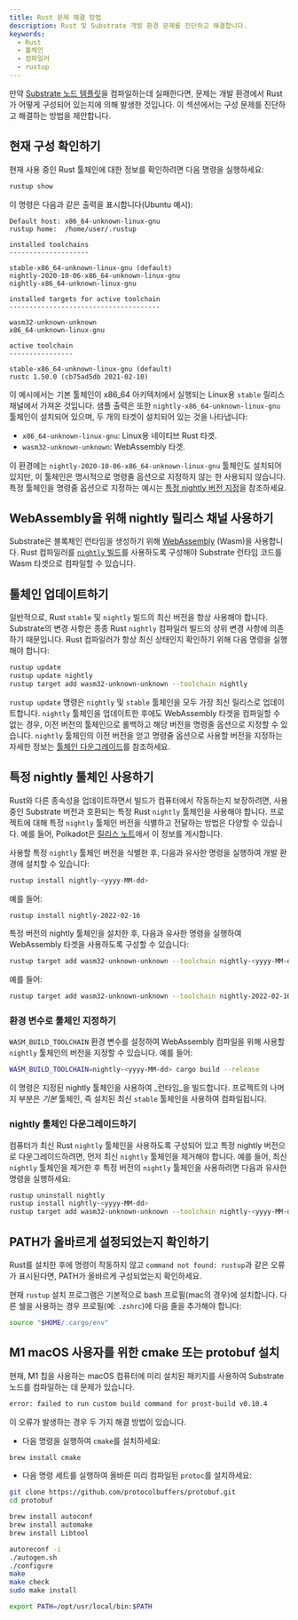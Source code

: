 ```yaml
---
title: Rust 문제 해결 방법
description: Rust 및 Substrate 개발 환경 문제를 진단하고 해결합니다.
keywords:
  - Rust
  - 툴체인
  - 컴파일러
  - rustup
---
```


만약 [Substrate 노드 템플릿](https://github.com/substrate-developer-hub/substrate-node-template)을 컴파일하는데 실패한다면, 문제는 개발 환경에서 Rust가 어떻게 구성되어 있는지에 의해 발생한 것입니다.
이 섹션에서는 구성 문제를 진단하고 해결하는 방법을 제안합니다.

## 현재 구성 확인하기

현재 사용 중인 Rust 툴체인에 대한 정보를 확인하려면 다음 명령을 실행하세요:

```bash
rustup show
```

이 명령은 다음과 같은 출력을 표시합니다(Ubuntu 예시):

```text
Default host: x86_64-unknown-linux-gnu
rustup home:  /home/user/.rustup

installed toolchains
--------------------

stable-x86_64-unknown-linux-gnu (default)
nightly-2020-10-06-x86_64-unknown-linux-gnu
nightly-x86_64-unknown-linux-gnu

installed targets for active toolchain
--------------------------------------

wasm32-unknown-unknown
x86_64-unknown-linux-gnu

active toolchain
----------------

stable-x86_64-unknown-linux-gnu (default)
rustc 1.50.0 (cb75ad5db 2021-02-10)
```

이 예시에서는 기본 툴체인이 x86_64 아키텍처에서 실행되는 Linux용 `stable` 릴리스 채널에서 가져온 것입니다.
샘플 출력은 또한 `nightly-x86_64-unknown-linux-gnu` 툴체인이 설치되어 있으며, 두 개의 타겟이 설치되어 있는 것을 나타냅니다:

- `x86_64-unknown-linux-gnu`: Linux용 네이티브 Rust 타겟.
- `wasm32-unknown-unknown`: WebAssembly 타겟.

이 환경에는 `nightly-2020-10-06-x86_64-unknown-linux-gnu` 툴체인도 설치되어 있지만, 이 툴체인은 명시적으로 명령줄 옵션으로 지정하지 않는 한 사용되지 않습니다.
특정 툴체인을 명령줄 옵션으로 지정하는 예시는 [특정 nightly 버전 지정](#특정-nightly-버전-지정)을 참조하세요.

## WebAssembly을 위해 nightly 릴리스 채널 사용하기

Substrate은 블록체인 런타임을 생성하기 위해 [WebAssembly](https://webassembly.org) (Wasm)을 사용합니다.
Rust 컴파일러를 [`nightly` 빌드](https://doc.rust-lang.org/book/appendix-07-nightly-rust.html)를 사용하도록 구성해야 Substrate 런타임 코드를 Wasm 타겟으로 컴파일할 수 있습니다.

## 툴체인 업데이트하기

일반적으로, Rust `stable` 및 `nightly` 빌드의 최신 버전을 항상 사용해야 합니다. Substrate의 변경 사항은 종종 Rust `nightly` 컴파일러 빌드의 상위 변경 사항에 의존하기 때문입니다.
Rust 컴파일러가 항상 최신 상태인지 확인하기 위해 다음 명령을 실행해야 합니다:

```bash
rustup update
rustup update nightly
rustup target add wasm32-unknown-unknown --toolchain nightly
```

`rustup update` 명령은 `nightly` 및 `stable` 툴체인을 모두 가장 최신 릴리스로 업데이트합니다.
`nightly` 툴체인을 업데이트한 후에도 WebAssembly 타겟을 컴파일할 수 없는 경우, 이전 버전의 툴체인으로 롤백하고 해당 버전을 명령줄 옵션으로 지정할 수 있습니다.
`nightly` 툴체인의 이전 버전을 얻고 명령줄 옵션으로 사용할 버전을 지정하는 자세한 정보는 [툴체인 다운그레이드](#Rust-nightly-다운그레이드)를 참조하세요.

## 특정 nightly 툴체인 사용하기

Rust와 다른 종속성을 업데이트하면서 빌드가 컴퓨터에서 작동하는지 보장하려면, 사용 중인 Substrate 버전과 호환되는 특정 Rust `nightly` 툴체인을 사용해야 합니다.
프로젝트에 대해 특정 `nightly` 툴체인 버전을 식별하고 전달하는 방법은 다양할 수 있습니다.
예를 들어, Polkadot은 [릴리스 노트](https://github.com/paritytech/polkadot/releases)에서 이 정보를 게시합니다.

사용할 특정 `nightly` 툴체인 버전을 식별한 후, 다음과 유사한 명령을 실행하여 개발 환경에 설치할 수 있습니다:

```bash
rustup install nightly-<yyyy-MM-dd>
```

예를 들어:

```bash
rustup install nightly-2022-02-16
```

특정 버전의 nightly 툴체인을 설치한 후, 다음과 유사한 명령을 실행하여 WebAssembly 타겟을 사용하도록 구성할 수 있습니다:

```bash
rustup target add wasm32-unknown-unknown --toolchain nightly-<yyyy-MM-dd>
```

예를 들어:

```bash
rustup target add wasm32-unknown-unknown --toolchain nightly-2022-02-16
```

### 환경 변수로 툴체인 지정하기

`WASM_BUILD_TOOLCHAIN` 환경 변수를 설정하여 WebAssembly 컴파일을 위해 사용할 `nightly` 툴체인의 버전을 지정할 수 있습니다. 예를 들어:

```bash
WASM_BUILD_TOOLCHAIN=nightly-<yyyy-MM-dd> cargo build --release
```

이 명령은 지정된 nightly 툴체인을 사용하여 _런타임_을 빌드합니다. 프로젝트의 나머지 부분은 _기본_ 툴체인, 즉 설치된 최신 `stable` 툴체인을 사용하여 컴파일됩니다.

### nightly 툴체인 다운그레이드하기

컴퓨터가 최신 Rust `nightly` 툴체인을 사용하도록 구성되어 있고 특정 nightly 버전으로 다운그레이드하려면, 먼저 최신 `nightly` 툴체인을 제거해야 합니다.
예를 들어, 최신 `nightly` 툴체인을 제거한 후 특정 버전의 `nightly` 툴체인을 사용하려면 다음과 유사한 명령을 실행하세요:

```sh
rustup uninstall nightly
rustup install nightly-<yyyy-MM-dd>
rustup target add wasm32-unknown-unknown --toolchain nightly-<yyyy-MM-dd>
```

## PATH가 올바르게 설정되었는지 확인하기

Rust를 설치한 후에 명령이 작동하지 않고 `command not found: rustup`과 같은 오류가 표시된다면, PATH가 올바르게 구성되었는지 확인하세요.

현재 `rustup` 설치 프로그램은 기본적으로 bash 프로필(mac의 경우)에 설치합니다. 다른 쉘을 사용하는 경우 프로필(예: `.zshrc`)에 다음 줄을 추가해야 합니다:

```bash
source "$HOME/.cargo/env"
```

## M1 macOS 사용자를 위한 cmake 또는 protobuf 설치

현재, M1 칩을 사용하는 macOS 컴퓨터에 미리 설치된 패키지를 사용하여 Substrate 노드를 컴파일하는 데 문제가 있습니다.

```sh
error: failed to run custom build command for prost-build v0.10.4
```

이 오류가 발생하는 경우 두 가지 해결 방법이 있습니다.

- 다음 명령을 실행하여 `cmake`를 설치하세요:

```bash
brew install cmake
```

- 다음 명령 세트를 실행하여 올바른 미리 컴파일된 `protoc`를 설치하세요:

```bash
git clone https://github.com/protocolbuffers/protobuf.git
cd protobuf

brew install autoconf
brew install automake
brew install Libtool

autoreconf -i
./autogen.sh
./configure
make
make check
sudo make install

export PATH=/opt/usr/local/bin:$PATH
```
